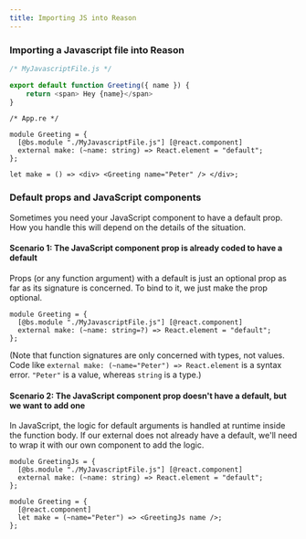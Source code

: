 ```yaml
---
title: Importing JS into Reason
---
```


### Importing a Javascript file into Reason

```js
/* MyJavascriptFile.js */

export default function Greeting({ name }) {
    return <span> Hey {name}</span>
}
```

```reason
/* App.re */

module Greeting = {
  [@bs.module "./MyJavascriptFile.js"] [@react.component]
  external make: (~name: string) => React.element = "default";
};

let make = () => <div> <Greeting name="Peter" /> </div>;
```

### Default props and JavaScript components

Sometimes you need your JavaScript component to have a default prop. How you
handle this will depend on the details of the situation.

#### Scenario 1: The JavaScript component prop is already coded to have a default

Props (or any function argument) with a default is just an optional prop as far
as its signature is concerned. To bind to it, we just make the prop optional.

```reason
module Greeting = {
  [@bs.module "./MyJavascriptFile.js"] [@react.component]
  external make: (~name: string=?) => React.element = "default";
};
```

(Note that function signatures are only concerned with types, not values. Code
like `external make: (~name="Peter") => React.element` is a syntax error.
`"Peter"` is a value, whereas `string` is a type.)

#### Scenario 2: The JavaScript component prop doesn't have a default, but we want to add one

In JavaScript, the logic for default arguments is handled at runtime inside the
function body. If our external does not already have a default, we'll need to
wrap it with our own component to add the logic.

```reason
module GreetingJs = {
  [@bs.module "./MyJavascriptFile.js"] [@react.component]
  external make: (~name: string) => React.element = "default";
};

module Greeting = { 
  [@react.component]
  let make = (~name="Peter") => <GreetingJs name />;
};
```
